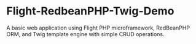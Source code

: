# Flight-RedbeanPHP-Twig-Demo
A basic web application using Flight PHP microframework, RedBeanPHP ORM, and Twig template engine with simple CRUD operations.
